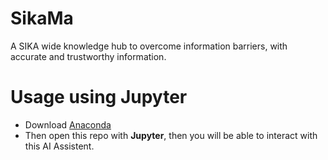 # SikaMa
A SIKA wide knowledge hub to overcome information barriers, with accurate and trustworthy information.


# Usage using Jupyter
- Download [Anaconda](https://www.anaconda.com/)
- Then open this repo with **Jupyter**, then you will be able to interact with this AI Assistent.